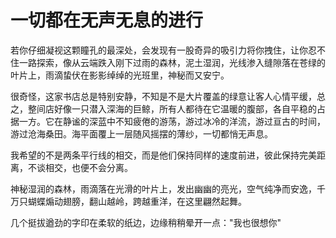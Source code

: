# 一切都在无声无息的进行

若你仔细凝视这颗瞳孔的最深处，会发现有一股奇异的吸引力将你拽住，让你忍不住一路探索，像从云端跌入刚下过雨的森林，泥土湿润，光线渗入缝隙落在苍绿的叶片上，雨滴蛰伏在影影绰绰的光班里，神秘而又安宁。

很奇怪，这家书店总是特别安静，不知是不是大片覆盖的绿意让客人心情平缓，总之，整间店好像一只潜入深海的巨鲸，所有人都待在它温暖的腹部，各自平稳的占据一方。它在静谧的深蓝中不知疲倦的游荡，游过冰冷的洋流，游过亘古的时间，游过沧海桑田。海平面覆上一层随风摇摆的薄纱，一切都悄无声息。

我希望的不是两条平行线的相交，而是他们保持同样的速度前进，彼此保持完美距离，不谈相交，也便不会分离。

神秘湿润的森林，雨滴落在光滑的叶片上，发出幽幽的亮光，空气纯净而安逸，千万只蝴蝶煽动翅膀，翻山越岭，跨越重洋，在这里翩然起舞。

几个挺拔遒劲的字印在柔软的纸边，边缘稍稍晕开一点："我也很想你"